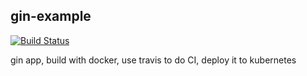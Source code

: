 ## gin-example

[![Build Status](https://travis-ci.org/imaemo/gin-example.svg?branch=master)](https://travis-ci.org/imaemo/gin-example)

gin app, build with docker, use travis to do CI, deploy it to kubernetes